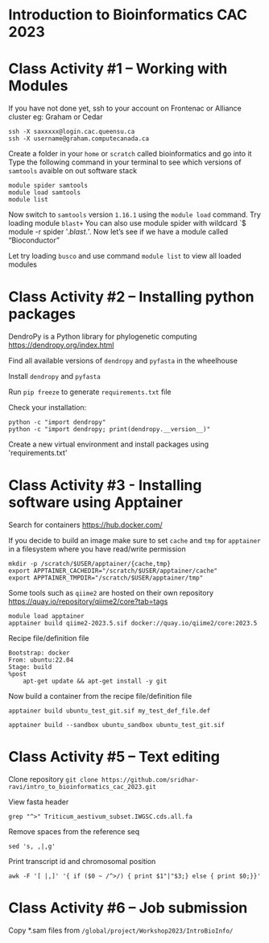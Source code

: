 # Introduction to Bioinformatics CAC 2023

# Class Activity #1 – Working with Modules

If you have not done yet, ssh to your account on Frontenac or Alliance cluster eg: Graham or Cedar

```
ssh -X saxxxxx@login.cac.queensu.ca
ssh -X username@graham.computecanada.ca
```

Create a folder in your `home` or `scratch` called bioinformatics and go into it
Type the following command in your terminal to see which versions of `samtools` avaible on out software stack
```
module spider samtools
module load samtools
module list
```
Now switch to `samtools` version `1.16.1` using the `module load` command.
Try loading module `blast+`
You can also use module spider with wildcard `$ module -r spider '.*blast.*'. Now let’s see if we have a module called “Bioconductor”

Let try loading `busco` and use command `module list` to view all loaded modules

# Class Activity #2 – Installing python packages

DendroPy is a Python library for phylogenetic computing https://dendropy.org/index.html

Find all available versions of `dendropy` and `pyfasta` in the wheelhouse

Install `dendropy` and `pyfasta`

Run `pip freeze` to generate `requirements.txt` file

Check your installation:
```
python -c "import dendropy"
python -c "import dendropy; print(dendropy.__version__)"
```
Create a new virtual environment and install packages using 'requirements.txt'

# Class Activity #3 - Installing software using Apptainer

Search for containers https://hub.docker.com/

If you decide to build an image make sure to set `cache` and `tmp` for `apptainer` in a filesystem where you have read/write permission 

```
mkdir -p /scratch/$USER/apptainer/{cache,tmp}
export APPTAINER_CACHEDIR="/scratch/$USER/apptainer/cache"
export APPTAINER_TMPDIR="/scratch/$USER/apptainer/tmp"
```

Some tools such as `qiime2` are hosted on their own repository https://quay.io/repository/qiime2/core?tab=tags

````
module load apptainer
apptainer build qiime2-2023.5.sif docker://quay.io/qiime2/core:2023.5
````

Recipe file/definition file
```
Bootstrap: docker
From: ubuntu:22.04
Stage: build
%post
    apt-get update && apt-get install -y git
```

Now build a container from the recipe file/definition file

```
apptainer build ubuntu_test_git.sif my_test_def_file.def

apptainer build --sandbox ubuntu_sandbox ubuntu_test_git.sif

```

# Class Activity #5 – Text editing

Clone repository `git clone https://github.com/sridhar-ravi/intro_to_bioinformatics_cac_2023.git`

View fasta header

```
grep "^>" Triticum_aestivum_subset.IWGSC.cds.all.fa
```
Remove spaces from the reference seq
```
sed 's, ,|,g' 
```
Print transcript id and chromosomal position
```
awk -F '[ |,]' '{ if ($0 ~ /^>/) { print $1"|"$3;} else { print $0;}}'
```
# Class Activity #6 – Job submission

Copy *.sam files from `/global/project/Workshop2023/IntroBioInfo/`
